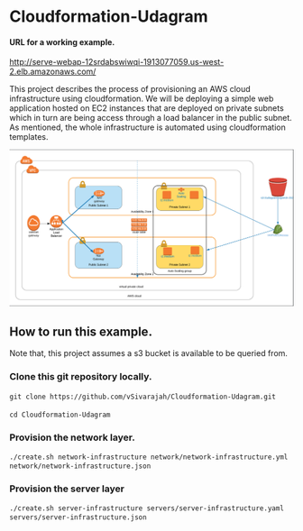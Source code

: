 # Cloudformation-Udagram

#### URL for a working example. 
http://serve-webap-12srdabswiwqi-1913077059.us-west-2.elb.amazonaws.com/

This project describes the process of provisioning an AWS cloud infrastructure using cloudformation. 
We will be deploying a simple web application hosted on EC2 instances that are deployed on private subnets which in turn are being access through a load balancer in the public subnet. As mentioned, the whole infrastructure is automated using cloudformation templates. 

![GitHub Logo](/cloudformation-infrastructure.png)

## How to run this example.
Note that, this project assumes a s3 bucket is available to be queried from. 
### Clone this git repository locally.
````
git clone https://github.com/vSivarajah/Cloudformation-Udagram.git

cd Cloudformation-Udagram
````


### Provision the network layer. 
````
./create.sh network-infrastructure network/network-infrastructure.yml network/network-infrastructure.json
````

### Provision the server layer
`````
./create.sh server-infrastructure servers/server-infrastructure.yaml servers/server-infrastructure.json
`````



